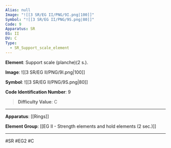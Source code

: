 ```yaml
---
Alias: null
Image: "![[3 SR/EG II/PNG/9I.png|100]]"
Symbol: "![[3 SR/EG II/PNG/9S.png|80]]"
Code: 9
Apparatus: SR
EG: II
DV: C
Type:
  - SR_Support_scale_element
---
```

**Element**: Support scale (planche)(2 s.).

**Image**:
![[3 SR/EG II/PNG/9I.png|100]]

**Symbol**:
![[3 SR/EG II/PNG/9S.png|80]]

**Code Identification Number**: 9

>**Difficulty Value**: C

___
**Apparatus**: [[Rings]]

**Element Group**: [[EG II - Strength elements and hold elements (2 sec.)]]
___
#SR #EG2 #C
